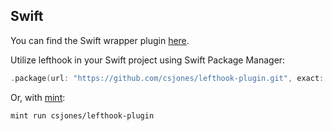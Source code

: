 ## Swift

You can find the Swift wrapper plugin [here](https://github.com/csjones/lefthook-plugin).

Utilize lefthook in your Swift project using Swift Package Manager:

```swift
.package(url: "https://github.com/csjones/lefthook-plugin.git", exact: "1.10.7"),
```

Or, with [mint](https://github.com/yonaskolb/Mint):

```bash
mint run csjones/lefthook-plugin
```
